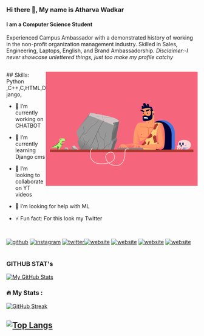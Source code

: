 ### Hi there 👋,  My name is Atharva Wadkar
#### I am a Computer Science Student
Experienced Campus Ambassador with a demonstrated history of working in the non-profit organization management industry. Skilled in Sales, Engineering, Laptops, English, and Brand Ambassadorship. 
*Disclaimer:-I never showcase unlettered things, just too make my profile catchy*

##
<img align="right" alt="coding" width="400" src="00-imp--04animation_1.gif"> 
## Skills: Python ,C++,C,HTML,Django,

- 🔭 I’m currently working on CHATBOT 
- 🌱 I’m currently learning Django cms 
- 👯 I’m looking to collaborate on YT videos 
- 🤔 I’m looking for help with ML 

- ⚡ Fun fact: For this look my Twitter 

#

[<img src='https://img.icons8.com/nolan/50/github.png' alt='github' height='40'>](https://github.com/atharvawadkar)   [<img src='https://img.icons8.com/nolan/64/instagram-new.png' alt='instagram' height='40'>](https://www.instagram.com/atharvawadkar_/)  [<img src='https://img.icons8.com/nolan/64/twitter.png' alt='twitter' height='40'>](https://twitter.com/AtharvaWadkar)[<img src='https://img.icons8.com/nolan/64/domain.png' alt='website' height='40'>](https://atharvawadkar.github.io/)  [<img src='https://img.icons8.com/nolan/64/medium-new.png' alt='website' height='40'>](https://atharvawadkar.medium.com/)    [<img src='https://img.icons8.com/nolan/64/youtube-play.png' alt='website' height='40'>](https://youtu.be/B14XGqsJW3g)   [<img src='https://img.icons8.com/nolan/64/linkedin.png' alt='website' height='40'>](https://www.linkedin.com/in/atharva-wadkar-0874131ab/)  




#



### GITHUB STAT's





[![My GitHub Stats](https://github-readme-stats.vercel.app/api/?username=atharvawadkar&count_private=true&theme=nightowl&showicons=true)]()


### :fire: My Stats :
[![GitHub Streak](http://github-readme-streak-stats.herokuapp.com?user=atharvawadkar&theme=dark&background=000000)](https://git.io/streak-stats)

[![Top Langs](https://github-readme-stats.vercel.app/api/top-langs/?username=atharvawadkar&layout=compact&theme=vision-friendly-dark)](https://github.com/anuraghazra/github-readme-stats)
---
